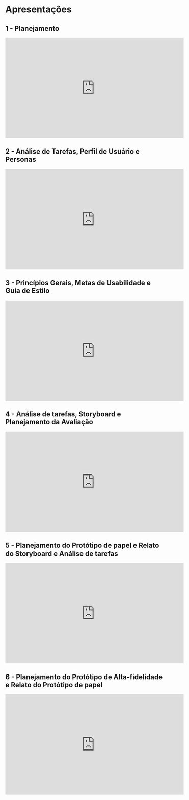 # Apresentações

## 1 - Planejamento

<iframe width="560" height="315" src="https://www.youtube.com/embed/8F8uvZ_YngE" frameborder="0" allow="accelerometer; autoplay; clipboard-write; encrypted-media; gyroscope; picture-in-picture" allowfullscreen></iframe>

## 2 - Análise de Tarefas, Perfil de Usuário e Personas

<iframe width="560" height="315" src="https://www.youtube.com/embed/w2Ak7uUpdJc" frameborder="0" allow="accelerometer; autoplay; clipboard-write; encrypted-media; gyroscope; picture-in-picture" allowfullscreen></iframe>

## 3 - Princípios Gerais, Metas de Usabilidade e Guia de Estilo

<iframe width="560" height="315" src="https://www.youtube.com/embed/PObDwrmDFsU" frameborder="0" allow="accelerometer; autoplay; clipboard-write; encrypted-media; gyroscope; picture-in-picture" allowfullscreen></iframe>

## 4 - Análise de tarefas, Storyboard e Planejamento da Avaliação

<iframe width="560" height="315" src="https://www.youtube.com/embed/4vtfsgU2thQ" frameborder="0" allow="accelerometer; autoplay; clipboard-write; encrypted-media; gyroscope; picture-in-picture" allowfullscreen></iframe>

## 5 - Planejamento do Protótipo de papel e Relato do Storyboard e Análise de tarefas

<iframe width="560" height="315" src="https://www.youtube.com/embed/IcH8zC2m58A" frameborder="0" allow="accelerometer; autoplay; clipboard-write; encrypted-media; gyroscope; picture-in-picture" allowfullscreen></iframe>

## 6 - Planejamento do Protótipo de Alta-fidelidade e Relato do Protótipo de papel

<iframe width="560" height="315" src="https://www.youtube.com/embed/3Ico93iXTsE" frameborder="0" allow="accelerometer; autoplay; clipboard-write; encrypted-media; gyroscope; picture-in-picture" allowfullscreen></iframe>
